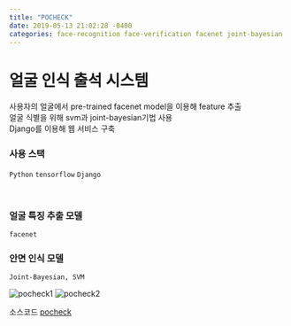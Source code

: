 ```yaml
---
title: "POCHECK"
date: 2019-05-13 21:02:28 -0400
categories: face-recognition face-verification facenet joint-bayesian 
---
```

# 얼굴 인식 출석 시스템 <br>

사용자의 얼굴에서 pre-trained facenet model을 이용해 feature 추출<br>
얼굴 식별을 위해 svm과 joint-bayesian기법 사용<br>
Django를 이용해 웹 서비스 구축<br>

### 사용 스택 <br>

`Python` `tensorflow` `Django`

<br>

### 얼굴 특징 추출 모델
```
facenet 
```

### 안면 인식 모델
```
Joint-Bayesian, SVM
```

![pocheck1](https://user-images.githubusercontent.com/31815711/58609991-c1609f00-82e4-11e9-99c9-edcae9abbd5e.png)
![pocheck2](https://user-images.githubusercontent.com/31815711/58609992-c1609f00-82e4-11e9-9336-8e0cbaea4e3b.png)

소스코드 [pocheck][pocheck-gh]

[pocheck-gh]:   https://github.com/pocheck-v2/Pocheck-V2-Beta
